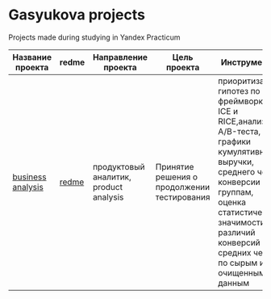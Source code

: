 # Gasyukova projects
 Projects made during studying in Yandex Practicum
 
**Название проекта** | redme | Направление проекта  | Цель проекта                   | Инструменты 
---------------------|-------- | ------------- |--------------------------------|----------------------------------
 [business analysis](https://github.com/gasyukova/Gasyukova-projects/tree/main/ab_tests%20and%20conversion) | [redme](https://github.com/gasyukova/Gasyukova-projects/blob/main/ab_tests%20and%20conversion/read.me.md) | продуктовый аналитик, product analysis  | Принятие решения о продолжении тестирования   | приоритизация гипотез по фреймворкам ICE и RICE,анализ A/B-теста, графики кумулятивной выручки, среднего чека, конверсии по группам, оценка статистической значимости различий конверсий и средних чеков по сырым и очищенным данным   
                  
